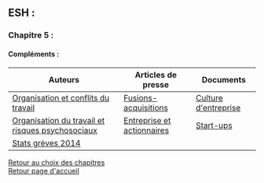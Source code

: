 ## ESH :
### **Chapitre 5 :**
#### Compléments : <br />

Auteurs | Articles de presse | Documents
------------------- | ------------- | ------------
[Organisation et conflits du travail](http://download1511.mediafire.com/vlxjxer068ig/0cj3jzum98oh8rt/Organisation+et+conflits.pdf) | [Fusions-acquisitions](http://download1591.mediafire.com/8xsyggbrblwg/qcsi41q48nc6bum/Fusions-acquisitions.pdf) | [Culture d'entreprise](http://download850.mediafire.com/ztp8i174dtgg/k26b88ib8ueszf2/Culture+d%5C%27entreprise.pdf)
[Organisation du travail et risques psychosociaux](http://download1351.mediafire.com/hbx919ymyzrg/x8vk6gzmez7j00l/Organisation+du+travail+et+risques+psychosociaux.pdf) | [Entreprise et actionnaires](http://download1479.mediafire.com/01kodo20xifg/dbf0309iavmxxq5/Entreprise+et+actionnaires.pdf) | [Start-ups](http://download1574.mediafire.com/xgs1o94kuv4g/dkj35utacjydtcr/Start+up.pdf)
| [Stats grèves 2014](http://download1582.mediafire.com/tpb91g43610g/q476b4mroe9zcsq/Statistiques+gr%C3%A8ves+2014.pdf) 

[Retour au choix des chapitres](https://vaihess.github.io/eshece1/esh) <br />
[Retour page d'accueil](https://vaihess.github.io/eshece1)
